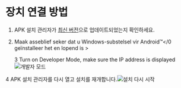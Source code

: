 # 장치 연결 방법
1. APK 설치 관리자가 [최신 버전](https://www.microsoft.com/store/productId/9P2JFQ43FPPG "APK Installer")으로 업데이트되었는지 확인하세요.
2. Maak asseblief seker dat u
Windows-substelsel vir Android™</0 geïnstalleer het en lopend is ></li> 
   
   3 Turn on Developer Mode, make sure the IP address is displayed ![개발자 모드 ](https://raw.githubusercontent.com/Paving-Base/APK-Installer/screenshots/Documents/Tutorials/How%20To%20Connect%20WSA/Images/Snipaste_2022-10-02_19-02-09.png)

4 APK 설치 관리자를 다시 열고 설치를 재개합니다.![설치 다시 시작](https://raw.githubusercontent.com/Paving-Base/APK-Installer/screenshots/Documents/Tutorials/How%20To%20Connect%20WSA/Images/Snipaste_2022-10-02_17-34-04.png)</ol>
